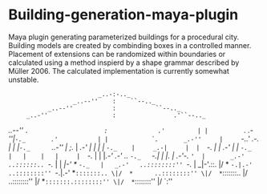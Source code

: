 # Building-generation-maya-plugin
Maya plugin generating parameterized buildings for a procedural city. Building models are created by combinding boxes in a controlled manner. Placement of extensions can be randomized within boundaries or calculated using a method inspierd by a shape grammar described by Müller 2006. The calculated implementation is currently somewhat unstable. 

                             _..-:-.._
                      _..--''    :    ``--.._
               _..--''           :           ``--.._
         _..-''                  :                .'``--.._
  _..--'' `.                     :              .'         |
 |          `.              _.-''|``-._       .'           |
 |            `.       _.-''     |     ``-._.'       _.-.  |
 |   |`-._      `._.-''          |  ;._     |    _.-'   |  |
 |   |    `-._    |     _.-|     |  |  `-.  |   |    _.-'  | 
 |_   `-._    |   |    |   |     |  `-._ |  |   |_.-'   _.-'   ..
   `-._   `-._|   |    |.  |  _.-'-._   `'  |       _.-'   ..::::::..
       `-._       |    |  _|-'  *    `-._   |   _.-'   ..::::::::''
           `-._   |   _|-'.::. \|/  *    `-.|.-'   ..::::::::''
               `-.|.-' *`:::::::.. \|/  *      ..::::::::''
                      \|/  *`:::::::.. \|/ ..::::::::''
                          \|/  *`:::::::.::::::::''
                              \|/  *`::::::::''
                                  \|/  `:''

